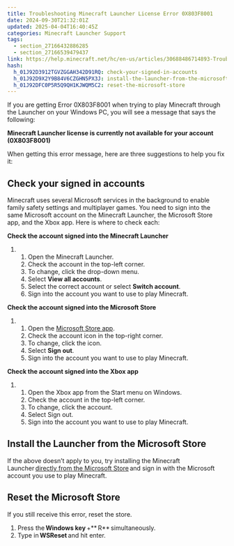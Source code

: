 ```yaml
---
title: Troubleshooting Minecraft Launcher License Error 0X803F8001
date: 2024-09-30T21:32:01Z
updated: 2025-04-04T16:40:45Z
categories: Minecraft Launcher Support
tags:
  - section_27166432886285
  - section_27166539479437
link: https://help.minecraft.net/hc/en-us/articles/30688486714893-Troubleshooting-Minecraft-Launcher-License-Error-0X803F8001
hash:
  h_01J92D3912TGVZGGAH342D91RQ: check-your-signed-in-accounts
  h_01J92D9X2Y9B84V6CZGHN5PX3J: install-the-launcher-from-the-microsoft-store
  h_01J92DFC0P5R5Q9QH1KJWQM5C2: reset-the-microsoft-store
---
```


If you are getting Error 0X803F8001 when trying to play Minecraft through the Launcher on your Windows PC, you will see a message that says the following:

**Minecraft Launcher license is currently not available for your account (0X803F8001)**

When getting this error message, here are three suggestions to help you fix it:

## Check your signed in accounts

Minecraft uses several Microsoft services in the background to enable family safety settings and multiplayer games. You need to sign into the same Microsoft account on the Minecraft Launcher, the Microsoft Store app, and the Xbox app. Here is where to check each:

**Check the account signed into the Minecraft Launcher**

1.  1.  Open the Minecraft Launcher.
    2.  Check the account in the top-left corner.
    3.  To change, click the drop-down menu.
    4.  Select **View all accounts**.
    5.  Select the correct account or select **Switch account**.
    6.  Sign into the account you want to use to play Minecraft.

**Check the account signed into the Microsoft Store**

1.  1.  Open the [Microsoft Store app](http://aka.ms/MSStoreHome).
    2.  Check the account icon in the top-right corner.
    3.  To change, click the icon.
    4.  Select **Sign out**.
    5.  Sign into the account you want to use to play Minecraft.

**Check the account signed into the Xbox app**

1.  1.  Open the Xbox app from the Start menu on Windows.
    2.  Check the account in the top-left corner.
    3.  To change, click the account.
    4.  Select Sign out.
    5.  Sign into the account you want to use to play Minecraft.

## Install the Launcher from the Microsoft Store

If the above doesn’t apply to you, try installing the Minecraft Launcher [directly from the Microsoft Store](https://aka.ms/NewMCLauncher) and sign in with the Microsoft account you use to play Minecraft.

## Reset the Microsoft Store

If you still receive this error, reset the store.

1.  Press the **Windows key** +** R** simultaneously.
2.  Type in **WSReset** and hit enter.
